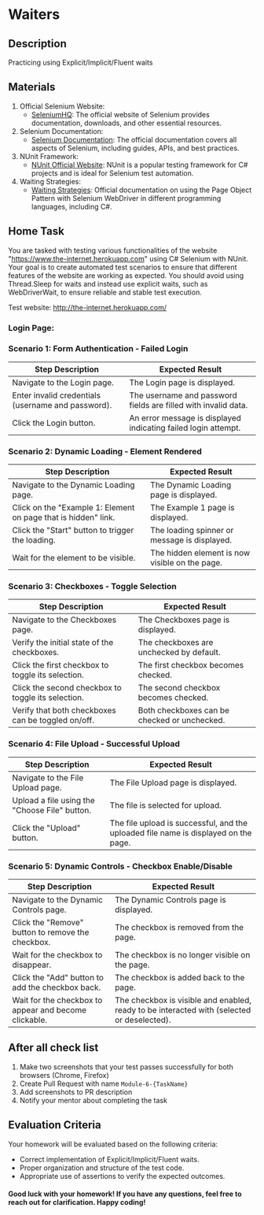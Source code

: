 ﻿# Waiters

## Description

Practicing using Explicit/Implicit/Fluent waits

## Materials

1. Official Selenium Website:
   - [SeleniumHQ](https://www.selenium.dev/): The official website of Selenium provides documentation, downloads, and other essential resources.
2. Selenium Documentation:
   - [Selenium Documentation](https://www.selenium.dev/documentation/en/): The official documentation covers all aspects of Selenium, including guides, APIs, and best practices.
3. NUnit Framework:
   - [NUnit Official Website](https://nunit.org/): NUnit is a popular testing framework for C# projects and is ideal for Selenium test automation.
4. Waiting Strategies:
   - [Waiting Strategies](https://www.selenium.dev/documentation/webdriver/waits/): Official documentation on using the Page Object Pattern with Selenium WebDriver in different programming languages, including C#.

## Home Task

You are tasked with testing various functionalities of the website "https://www.the-internet.herokuapp.com" using C# Selenium with
NUnit. Your goal is to create automated test scenarios to ensure that different features of the website are working as
expected. You should avoid using Thread.Sleep for waits and instead use explicit waits, such as WebDriverWait,
to ensure reliable and stable test execution.

Test website: http://the-internet.herokuapp.com/

### Login Page:

### Scenario 1: Form Authentication - Failed Login

| Step Description                                     | Expected Result                                                |
|------------------------------------------------------|----------------------------------------------------------------|
| Navigate to the Login page.                          | The Login page is displayed.                                   |
| Enter invalid credentials (username and password).   | The username and password fields are filled with invalid data. |
| Click the Login button.                              | An error message is displayed indicating failed login attempt. |

### Scenario 2: Dynamic Loading - Element Rendered

| Step Description                                               | Expected Result                                          |
|----------------------------------------------------------------|----------------------------------------------------------|
| Navigate to the Dynamic Loading page.                          | The Dynamic Loading page is displayed.                   |
| Click on the "Example 1: Element on page that is hidden" link. | The Example 1 page is displayed.                         |
| Click the "Start" button to trigger the loading.               | The loading spinner or message is displayed.             |
| Wait for the element to be visible.                            | The hidden element is now visible on the page.           |

### Scenario 3: Checkboxes - Toggle Selection

| Step Description                                       | Expected Result                                 |
|--------------------------------------------------------|-------------------------------------------------|
| Navigate to the Checkboxes page.                       | The Checkboxes page is displayed.               |
| Verify the initial state of the checkboxes.            | The checkboxes are unchecked by default.        |
| Click the first checkbox to toggle its selection.      | The first checkbox becomes checked.             |
| Click the second checkbox to toggle its selection.     | The second checkbox becomes checked.            |
| Verify that both checkboxes can be toggled on/off.     | Both checkboxes can be checked or unchecked.    |

### Scenario 4: File Upload - Successful Upload

| Step Description                              | Expected Result                                                                     |
|-----------------------------------------------|-------------------------------------------------------------------------------------|
| Navigate to the File Upload page.             | The File Upload page is displayed.                                                  |
| Upload a file using the "Choose File" button. | The file is selected for upload.                                                    |
| Click the "Upload" button.                    | The file upload is successful, and the uploaded file name is displayed on the page. |

### Scenario 5: Dynamic Controls - Checkbox Enable/Disable

| Step Description                                      | Expected Result                                                                            |
|-------------------------------------------------------|--------------------------------------------------------------------------------------------|
| Navigate to the Dynamic Controls page.                | The Dynamic Controls page is displayed.                                                    |
| Click the "Remove" button to remove the checkbox.     | The checkbox is removed from the page.                                                     |
| Wait for the checkbox to disappear.                   | The checkbox is no longer visible on the page.                                             |
| Click the "Add" button to add the checkbox back.      | The checkbox is added back to the page.                                                    |
| Wait for the checkbox to appear and become clickable. | The checkbox is visible and enabled, ready to be interacted with (selected or deselected). |


## After all check list

1. Make two screenshots that your test passes successfully for both browsers (Chrome, Firefox)
2. Create Pull Request with name `Module-6-{TaskName}`
3. Add screenshots to PR description
4. Notify your mentor about completing the task

## Evaluation Criteria

Your homework will be evaluated based on the following criteria:

- Correct implementation of Explicit/Implicit/Fluent waits.
- Proper organization and structure of the test code.
- Appropriate use of assertions to verify the expected outcomes.

#### Good luck with your homework! If you have any questions, feel free to reach out for clarification. Happy coding!
